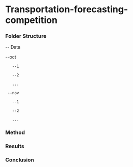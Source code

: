 # Transportation-forecasting-competition

### Folder Structure
-- Data

   --oct
   
       --1
   
       --2
     
       ...
     
     --nov
     
       --1
     
       --2
     
       ...
   
### Method


### Results

### Conclusion


